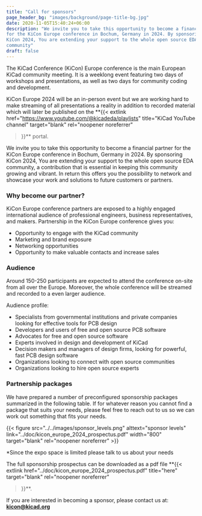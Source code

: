 ```yaml
---
title: "Call for sponsors"
page_header_bg: "images/background/page-title-bg.jpg"
date: 2020-11-05T15:40:24+06:00
description: "We invite you to take this opportunity to become a financial partner
for the KiCon Europe conference in Bochum, Germany in 2024. By sponsoring
KiCon 2024, You are extending your support to the whole open source EDA
community"
draft: false
---
```


The KiCad Conference (KiCon) Europe conference is the main
European KiCad community meeting. It is a weeklong event featuring two
days of workshops and presentations, as well as two days for
community coding and development.

KiCon Europe 2024 will be an in-person event but we are working hard to make
streaming of all presentations a reality in addition to recorded material which
will later be published on the
**{{<
    extlink href="https://www.youtube.com/@kicadeda/playlists"
    title="KiCad YouTube channel"
    target="blank" rel="noopener noreferrer"
>}}**  portal.

We invite you to take this opportunity to become a financial partner
for the KiCon Europe conference in Bochum, Germany in 2024. By sponsoring
KiCon 2024, You are extending your support to the whole open source EDA
community, a contribution that is essential in keeping this community growing and vibrant.
In return this offers you the possibility to network and showcase
your work and solutions to future customers or partners.

### Why become our partner?

KiCon Europe conference partners are exposed to a highly engaged international
audience of professional engineers, business representatives, and makers.
Partnership in the KiCon Europe conference gives you:

- Opportunity to engage with the KiCad community
- Marketing and brand exposure
- Networking opportunities
- Opportunity to make valuable contacts and increase sales

### Audience

Around 150-250 participants are expected to attend the conference on-site from all
over the Europe. Moreover, the whole conference will be streamed and recorded
to a even larger audience.

Audience profile:

- Specialists from governmental institutions and private companies looking
  for effective tools for PCB design
- Developers and users of free and open source PCB software
- Advocates for free and open source software
- Experts involved in design and development of KiCad
- Decision makers and managers of design firms, looking for powerful, fast
  PCB design software
- Organizations looking to connect with open source communities
- Organizations looking to hire open source experts

### Partnership packages

We have prepared a number of preconfigured sponsorship packages summarized
in the following table. If for whatever reason you cannot find a package that
suits your needs, please feel free to reach out to us so we can work out
something that fits your needs.

{{< figure
    src="../../images/sponsor_levels.png"
    alttext="sponsor levels"
    link="../doc/kicon_europe_2024_prospectus.pdf"
    width="800"
    target="blank"
    rel="noopener noreferrer"
    >}}

*Since the expo space is limited please talk to us about your needs

The full sponsorship prospectus can be downloaded as a pdf file
**{{<
    extlink href="../doc/kicon_europe_2024_prospectus.pdf"
    title="here"
    target="blank" rel="noopener noreferrer"
>}}**.

If you are interested in becoming a sponsor, please contact us at: **kicon@kicad.org**
